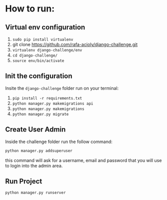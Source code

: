 # How to run:

## Virtual env configuration

1. `sudo pip install virtualenv`
2. git clone https://github.com/rafa-acioly/django-challenge.git
3. `virtualenv django-challenge/env`
4. `cd django-challenge/`
5. `source env/bin/activate`

## Init the configuration
Insite the `django-challenge` folder run on your terminal:

1. `pip install -r requirements.txt`
2. `python manager.py makemigrations api`
3. `python manager.py makemigrations`
4. `python manager.py migrate`

## Create User Admin

Inside the challenge folder run the follow command:

```sh
python manager.py addsuperuser
```

this command will ask for a username, email and password that you will use to login into the admin area.

## Run Project

`python manager.py runserver`
